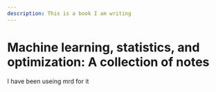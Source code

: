 ```yaml
---
description: This is a book I am writing
---
```


# Machine learning, statistics, and optimization: A collection of notes

I have been useing mrd for it

